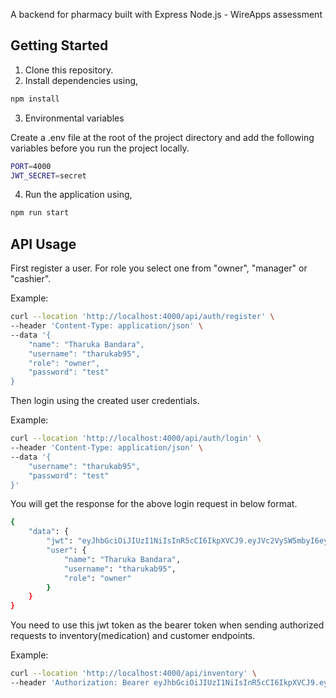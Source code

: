 A backend for pharmacy built with Express Node.js - WireApps assessment

## Getting Started

1. Clone this repository.
2. Install dependencies using,

```bash
npm install
```

3. Environmental variables

Create a .env file at the root of the project directory and add the following variables before you run the project locally.

```bash
PORT=4000
JWT_SECRET=secret
```


4. Run the application using,

```bash
npm run start
```

## API Usage

First register a user. For role you select one from "owner", "manager" or "cashier".

Example: 

```bash
curl --location 'http://localhost:4000/api/auth/register' \
--header 'Content-Type: application/json' \
--data '{
    "name": "Tharuka Bandara",
    "username": "tharukab95",
    "role": "owner",
    "password": "test"
}
```

Then login using the created user credentials.

Example:

```bash
curl --location 'http://localhost:4000/api/auth/login' \
--header 'Content-Type: application/json' \
--data '{
    "username": "tharukab95",
    "password": "test"
}'
```

You will get the response for the above login request in below format.

```bash
{
    "data": {
        "jwt": "eyJhbGciOiJIUzI1NiIsInR5cCI6IkpXVCJ9.eyJVc2VySW5mbyI6eyJ1c2VybmFtZSI6InRoYXJ1a2FiOTUiLCJyb2xlIjoib3duZXIifSwiaWF0IjoxNzE1MTA4ODk3fQ.6Gj4sBRZ1zdzsFiTgrN1I2nWhIMPOIqnzSbN0cId4W4",
        "user": {
            "name": "Tharuka Bandara",
            "username": "tharukab95",
            "role": "owner"
        }
    }
}
```

You need to use this jwt token as the bearer token when sending authorized requests to inventory(medication) and customer endpoints.

Example: 

```bash
curl --location 'http://localhost:4000/api/inventory' \
--header 'Authorization: Bearer eyJhbGciOiJIUzI1NiIsInR5cCI6IkpXVCJ9.eyJVc2VySW5mbyI6eyJ1c2VybmFtZSI6InRoYXJ1a2FiOTUiLCJyb2xlIjoib3duZXIifSwiaWF0IjoxNzE1MTA4ODk3fQ.6Gj4sBRZ1zdzsFiTgrN1I2nWhIMPOIqnzSbN0cId4W4'
```